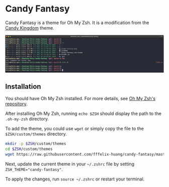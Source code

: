 # Candy Fantasy

Candy Fantasy is a theme for Oh My Zsh. It is a modification from the [Candy Kingdom](https://github.com/ohmyzsh/ohmyzsh/blob/master/themes/candy-kingdom.zsh-theme) theme.

![Candy Fantasy](candy-fantasy.png)

## Installation

You should have Oh My Zsh installed. For more details, see [Oh My Zsh's repository](https://github.com/ohmyzsh/ohmyzsh/tree/master).

After installing Oh My Zsh, running `echo $ZSH` should display the path to the `.oh-my-zsh` directory.

To add the theme, you could use `wget` or simply copy the file to the `$ZSH/custom/themes` directory.

```sh
mkdir -p $ZSH/custom/themes
cd $ZSH/custom/themes
wget https://raw.githubusercontent.com/fffelix-huang/candy-fantasy/master/candy-fantasy.zsh-theme
```

Next, update the current theme in your `~/.zshrc` file by setting `ZSH_THEME="candy-fantasy"`.

To apply the changes, run `source ~/.zshrc` or restart your terminal.
